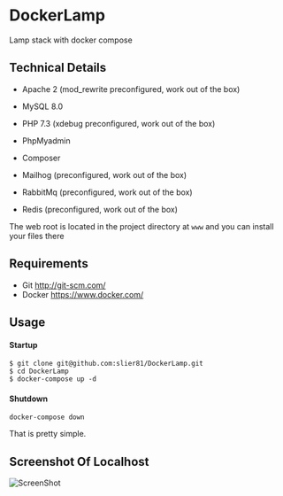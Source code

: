 # DockerLamp
Lamp stack with docker compose


## Technical Details
* Apache 2 (mod_rewrite preconfigured, work out of the box)

* MySQL 8.0

* PHP 7.3 (xdebug preconfigured, work out of the box)

* PhpMyadmin

* Composer

* Mailhog (preconfigured, work out of the box)

* RabbitMq (preconfigured, work out of the box)

* Redis (preconfigured, work out of the box)

The web root is located in the project directory at `www` and you can install your files there

## Requirements
* Git <http://git-scm.com/>
* Docker <https://www.docker.com/>

## Usage


#### Startup
```
$ git clone git@github.com:slier81/DockerLamp.git
$ cd DockerLamp
$ docker-compose up -d
```

#### Shutdown
```
docker-compose down
```

That is pretty simple.


## Screenshot Of Localhost

![ScreenShot](https://i.imgur.com/m5QoNVg.png)
